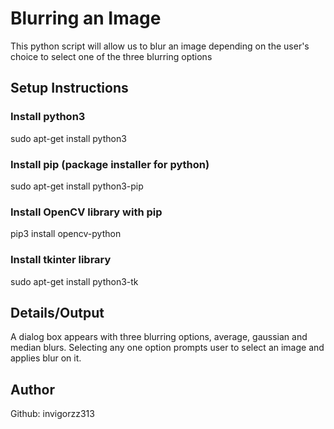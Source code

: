# Blurring an Image
This python script will allow us to blur an image depending on the user's choice to select one of the three blurring options

## Setup Instructions
### Install python3
sudo apt-get install python3
### Install pip (package installer for python)
sudo apt-get install python3-pip
### Install OpenCV library with pip
pip3 install opencv-python
### Install tkinter library
sudo apt-get install python3-tk

## Details/Output
A dialog box appears with three blurring options, average, gaussian and median blurs.
Selecting any one option prompts user to select an image and applies blur on it.

## Author
Github: invigorzz313